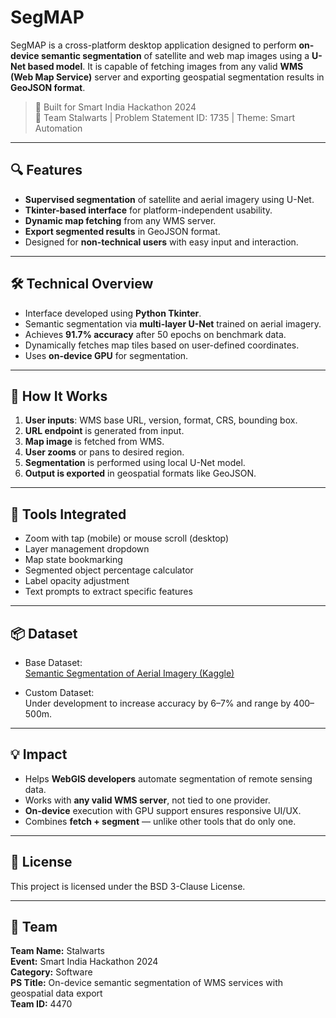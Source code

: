 # SegMAP

SegMAP is a cross-platform desktop application designed to perform **on-device semantic segmentation** of satellite and web map images using a **U-Net based model**. It is capable of fetching images from any valid **WMS (Web Map Service)** server and exporting geospatial segmentation results in **GeoJSON format**.

> 🚀 Built for Smart India Hackathon 2024  
> 🧠 Team Stalwarts | Problem Statement ID: 1735 | Theme: Smart Automation

---

## 🔍 Features

- **Supervised segmentation** of satellite and aerial imagery using U-Net.
- **Tkinter-based interface** for platform-independent usability.
- **Dynamic map fetching** from any WMS server.
- **Export segmented results** in GeoJSON format.
- Designed for **non-technical users** with easy input and interaction.

---

## 🛠 Technical Overview

- Interface developed using **Python Tkinter**.
- Semantic segmentation via **multi-layer U-Net** trained on aerial imagery.
- Achieves **91.7% accuracy** after 50 epochs on benchmark data.
- Dynamically fetches map tiles based on user-defined coordinates.
- Uses **on-device GPU** for segmentation.

---

## 🧪 How It Works

1. **User inputs**: WMS base URL, version, format, CRS, bounding box.
2. **URL endpoint** is generated from input.
3. **Map image** is fetched from WMS.
4. **User zooms** or pans to desired region.
5. **Segmentation** is performed using local U-Net model.
6. **Output is exported** in geospatial formats like GeoJSON.

---

## 🔧 Tools Integrated

- Zoom with tap (mobile) or mouse scroll (desktop)
- Layer management dropdown
- Map state bookmarking
- Segmented object percentage calculator
- Label opacity adjustment
- Text prompts to extract specific features

---

## 📦 Dataset

- Base Dataset:  
  [Semantic Segmentation of Aerial Imagery (Kaggle)](https://www.kaggle.com/datasets/humansintheloop/semantic-segmentation-of-aerial-imagery)

- Custom Dataset:  
  Under development to increase accuracy by 6–7% and range by 400–500m.

---

## 💡 Impact

- Helps **WebGIS developers** automate segmentation of remote sensing data.
- Works with **any valid WMS server**, not tied to one provider.
- **On-device** execution with GPU support ensures responsive UI/UX.
- Combines **fetch + segment** — unlike other tools that do only one.

---

## 📜 License

This project is licensed under the BSD 3-Clause License.

---

## 👥 Team

**Team Name:** Stalwarts  
**Event:** Smart India Hackathon 2024  
**Category:** Software  
**PS Title:** On-device semantic segmentation of WMS services with geospatial data export  
**Team ID:** 4470
